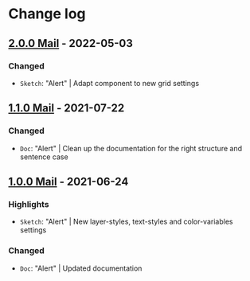 # Change log

## [2.0.0 Mail](https://github.com/cake-hub/lidl-mail-sketch/tree/v2.0.0) - 2022-05-03

### Changed

* `Sketch`: "Alert" | Adapt component to new grid settings


## [1.1.0 Mail](https://github.com/cake-hub/lidl-mail-sketch/tree/v1.1.0) - 2021-07-22

### Changed

* `Doc`: "Alert" | Clean up the documentation for the right structure and sentence case


## [1.0.0 Mail](https://github.com/cake-hub/lidl-mail-sketch/tree/v1.0.0) - 2021-06-24

### Highlights

* `Sketch`: "Alert" | New layer-styles, text-styles and color-variables settings

### Changed

* `Doc`: "Alert" | Updated documentation
